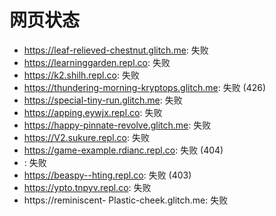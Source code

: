 # 网页状态
- https://leaf-relieved-chestnut.glitch.me: 失败
- https://learninggarden.repl.co: 失败
- https://k2.shilh.repl.co: 失败
- https://thundering-morning-kryptops.glitch.me: 失败 (426)
- https://special-tiny-run.glitch.me: 失败
- https://apping.eywjx.repl.co: 失败
- https://happy-pinnate-revolve.glitch.me: 失败
- https://V2.sukure.repl.co: 失败
- https://game-example.rdianc.repl.co: 失败 (404)
- : 失败
- https://beaspy--hting.repl.co: 失败 (403)
- https://ypto.tnpyv.repl.co: 失败
- https://reminiscent- Plastic-cheek.glitch.me: 失败
